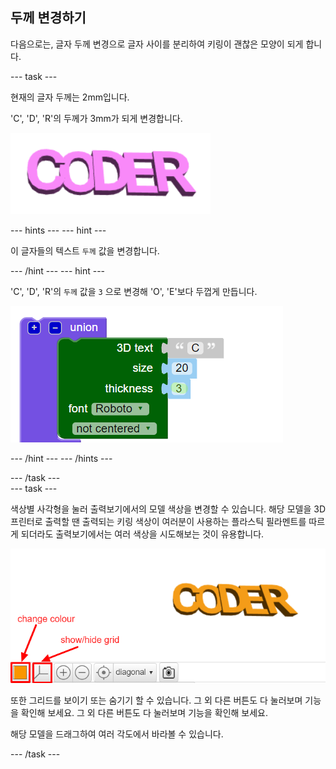 ## 두께 변경하기

다음으로는, 글자 두께 변경으로 글자 사이를 분리하여 키링이 괜찮은 모양이 되게 합니다.

--- task ---

현재의 글자 두께는 2mm입니다.

'C', 'D', 'R'의 두께가 3mm가 되게 변경합니다.

![스크린샷](images/coder-finished.png)

--- hints ---
 --- hint ---

이 글자들의 텍스트 `두께` 값을 변경합니다.

--- /hint --- --- hint ---

'C', 'D', 'R'의 `두께` 값을 `3` 으로 변경해 'O', 'E'보다 두껍게 만듭니다.

![스크린샷](images/coder-thickness.png)

--- /hint --- --- /hints ---

--- /task ---   
--- task ---

색상별 사각형을 눌러 출력보기에서의 모델 색상을 변경할 수 있습니다. 해당 모델을 3D 프린터로 출력할 땐 출력되는 키링 색상이 여러분이 사용하는 플라스틱 필라멘트를 따르게 되더라도 출력보기에서는 여러 색상을 시도해보는 것이 유용합니다.

![스크린샷](images/coder-colour.png)

또한 그리드를 보이기 또는 숨기기 할 수 있습니다. 그 외 다른 버튼도 다 눌러보며 기능을 확인해 보세요. 그 외 다른 버튼도 다 눌러보며 기능을 확인해 보세요.

해당 모델을 드래그하여 여러 각도에서 바라볼 수 있습니다.

--- /task ---
